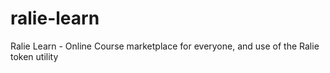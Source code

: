 # ralie-learn
Ralie Learn - Online Course marketplace for everyone, and use of the Ralie token utility
